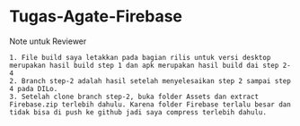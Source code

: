 # Tugas-Agate-Firebase
 
Note untuk Reviewer

    1. File build saya letakkan pada bagian rilis untuk versi desktop merupakan hasil build step 1 dan apk merupakan hasil build dai step 2-4
    2. Branch step-2 adalah hasil setelah menyelesaikan step 2 sampai step 4 pada DILo.
    3. Setelah clone branch step-2, buka folder Assets dan extract Firebase.zip terlebih dahulu. Karena folder Firebase terlalu besar dan tidak bisa di push ke github jadi saya compress terlebih dahulu.
